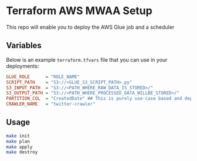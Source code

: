 # Terraform AWS MWAA Setup
This repo will enable you to deploy the AWS Glue job and a scheduler


## Variables
Below is an example `terraform.tfvars` file that you can use in your deployments:

```ini
GLUE_ROLE      = "ROLE_NAME"
SCRIPT_PATH    = "S3://<GLUE_S3_SCRIPT_PATH>.py"
S3_INPUT_PATH  = "S3://<PATH_WHERE_RAW_DATA_IS_STORED>/"
S3_OUTPUT_PATH = "S3://<PATH_WHERE_PROCESSED_DATA_WILLBE_STORED>/"
PARTITION_COL  = "CreatedDate" ## This is purely use-case based and depends on data 
CRAWLER_NAME   = "twitter-crawler" 
```

## Usage

```bash
make init
make plan
make apply
make destroy
```